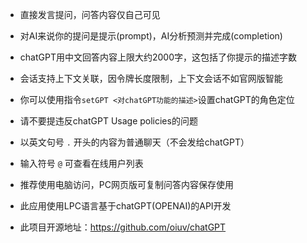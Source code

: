 
- 直接发言提问，问答内容仅自己可见
- 对AI来说你的提问是提示(prompt)，AI分析预测并完成(completion)
- chatGPT用中文回答内容上限大约2000字，这包括了你提示的描述字数
- 会话支持上下文关联，因令牌长度限制，上下文会话不如官网版智能
- 你可以使用指令`setGPT <对chatGPT功能的描述>`设置chatGPT的角色定位
- 请不要提违反chatGPT Usage policies的问题

- 以英文句号 `.` 开头的内容为普通聊天（不会发给chatGPT）
- 输入符号 `@` 可查看在线用户列表

- 推荐使用电脑访问，PC网页版可复制问答内容保存使用
- 此应用使用LPC语言基于chatGPT(OPENAI)的API开发
- 此项目开源地址：https://github.com/oiuv/chatGPT
